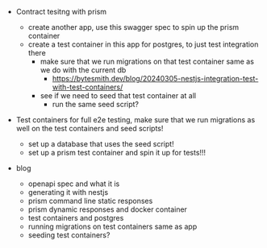 * Contract tesitng with prism
    * create another app, use this swagger spec to spin up the prism container
    * create a test container in this app for postgres, to just test integration there
        * make sure that we run migrations on that test container same as we do with the current db
            * https://bytesmith.dev/blog/20240305-nestjs-integration-test-with-test-containers/
        * see if we need to seed that test container at all
            * run the same seed script?

* Test containers for full e2e testing, make sure that we run migrations as well on the test containers and seed scripts!
    * set up a database that uses the seed script!
    * set up a prism test container and spin it up for tests!!!



* blog 
    * openapi spec and what it is
    * generating it with nestjs
    * prism command line static responses
    * prism dynamic responses and docker container 
    * test containers and postgres
    * running migrations on test containers same as app
    * seeding test containers?

